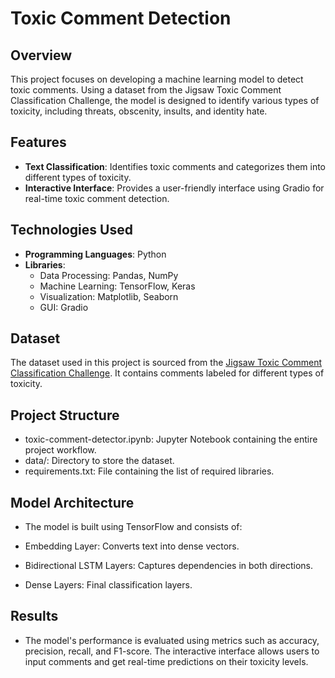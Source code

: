 # Toxic Comment Detection

## Overview
This project focuses on developing a machine learning model to detect toxic comments. Using a dataset from the Jigsaw Toxic Comment Classification Challenge, the model is designed to identify various types of toxicity, including threats, obscenity, insults, and identity hate.

## Features
- **Text Classification**: Identifies toxic comments and categorizes them into different types of toxicity.
- **Interactive Interface**: Provides a user-friendly interface using Gradio for real-time toxic comment detection.

## Technologies Used
- **Programming Languages**: Python
- **Libraries**: 
  - Data Processing: Pandas, NumPy
  - Machine Learning: TensorFlow, Keras
  - Visualization: Matplotlib, Seaborn
  - GUI: Gradio

## Dataset
The dataset used in this project is sourced from the [Jigsaw Toxic Comment Classification Challenge](https://www.kaggle.com/datasets/julian3833/jigsaw-toxic-comment-classification-challenge). It contains comments labeled for different types of toxicity.

## Project Structure
- toxic-comment-detector.ipynb: Jupyter Notebook containing the entire project workflow.
- data/: Directory to store the dataset.
- requirements.txt: File containing the list of required libraries.
## Model Architecture
- The model is built using TensorFlow and consists of:

- Embedding Layer: Converts text into dense vectors.
- Bidirectional LSTM Layers: Captures dependencies in both directions.
- Dense Layers: Final classification layers.
## Results
- The model's performance is evaluated using metrics such as accuracy, precision, recall, and F1-score. The interactive interface allows users to input comments and get real-time predictions on their toxicity levels.
